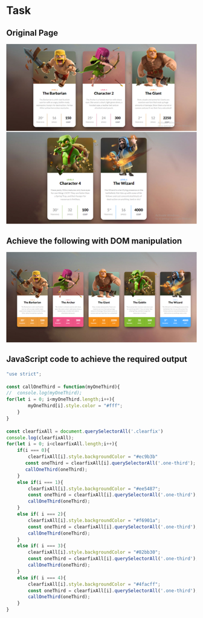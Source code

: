 # Task
## Original Page
![Image](./originalpage1.PNG)
![Image](./originalpage2.PNG)
## Achieve the following with DOM manipulation
![Image](./Output/DOM%20P1%20SS.png)
## JavaScript code to achieve the required output
```js
"use strict";

const callOneThird = function(myOneThird){
//  console.log(myOneThird);
for(let i = 0; i<myOneThird.length;i++){
        myOneThird[i].style.color = "#fff";
    }
}

const clearfixAll = document.querySelectorAll('.clearfix')
console.log(clearfixAll);
for(let i = 0; i<clearfixAll.length;i++){
    if(i === 0){
        clearfixAll[i].style.backgroundColor = "#ec9b3b"
       const oneThird = clearfixAll[i].querySelectorAll('.one-third');
       callOneThird(oneThird);
    }
    else if(i === 1){
        clearfixAll[i].style.backgroundColor = "#ee5487";
        const oneThird = clearfixAll[i].querySelectorAll('.one-third');
        callOneThird(oneThird);
    }
    else if( i === 2){
        clearfixAll[i].style.backgroundColor = "#f6901a";
        const oneThird = clearfixAll[i].querySelectorAll('.one-third');
        callOneThird(oneThird);
    }
    else if( i === 3){
        clearfixAll[i].style.backgroundColor = "#82bb30";
        const oneThird = clearfixAll[i].querySelectorAll('.one-third');
        callOneThird(oneThird);
    }
    else if( i === 4){
        clearfixAll[i].style.backgroundColor = "#4facff";
        const oneThird = clearfixAll[i].querySelectorAll('.one-third');
        callOneThird(oneThird);
    }
}
```